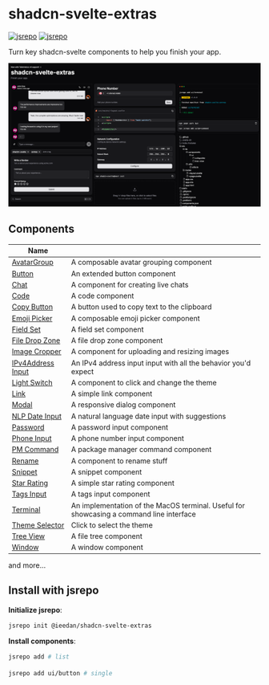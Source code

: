 # shadcn-svelte-extras

[![jsrepo](https://jsrepo.com/badges/@ieedan/shadcn-svelte-extras)](https://jsrepo.com/@ieedan/shadcn-svelte-extras)
[![jsrepo](https://jsrepo.com/badges/@ieedan/shadcn-svelte-extras/dm)](https://jsrepo.com/@ieedan/shadcn-svelte-extras)

Turn key shadcn-svelte components to help you finish your app.

![image](https://github.com/ieedan/shadcn-svelte-extras/blob/main/static/og.png?raw=true)

## Components

| Name                                                                               |                                                                                         |
| ---------------------------------------------------------------------------------- | --------------------------------------------------------------------------------------- |
| [AvatarGroup](https://shadcn-svelte-extras.com/components/avatar-group)            | A composable avatar grouping component                                                  |
| [Button](https://shadcn-svelte-extras.com/components/button)                       | An extended button component                                                            |
| [Chat](https://shadcn-svelte-extras.com/components/chat)                           | A component for creating live chats                                                     |
| [Code](https://shadcn-svelte-extras.com/components/code)                           | A code component                                                                        |
| [Copy Button](https://shadcn-svelte-extras.com/components/copy-button)             | A button used to copy text to the clipboard                                             |
| [Emoji Picker](https://shadcn-svelte-extras.com/components/emoji-picker)           | A composable emoji picker component                                                     |
| [Field Set](https://shadcn-svelte-extras.com/components/field-set)                 | A field set component                                                                   |
| [File Drop Zone](https://shadcn-svelte-extras.com/components/file-drop-zone)       | A file drop zone component                                                              |
| [Image Cropper](https://shadcn-svelte-extras.com/components/image-cropper)         | A component for uploading and resizing images                                           |
| [IPv4Address Input](https://shadcn-svelte-extras.com/components/ipv4address-input) | An IPv4 address input input with all the behavior you'd expect                          |
| [Light Switch](https://shadcn-svelte-extras.com/components/light-switch)           | A component to click and change the theme                                               |
| [Link](https://shadcn-svelte-extras.com/components/link)                           | A simple link component                                                                 |
| [Modal](https://shadcn-svelte-extras.com/components/modal)                         | A responsive dialog component                                                           |
| [NLP Date Input](https://shadcn-svelte-extras.com/components/nlp-date-input)       | A natural language date input with suggestions                                          |
| [Password](https://shadcn-svelte-extras.com/components/password)                   | A password input component                                                              |
| [Phone Input](https://shadcn-svelte-extras.com/components/phone-input)             | A phone number input component                                                          |
| [PM Command](https://shadcn-svelte-extras.com/components/pm-command)               | A package manager command component                                                     |
| [Rename](https://shadcn-svelte-extras.com/components/rename)                       | A component to rename stuff                                                             |
| [Snippet](https://shadcn-svelte-extras.com/components/snippet)                     | A snippet component                                                                     |
| [Star Rating](https://shadcn-svelte-extras.com/components/star-rating)             | A simple star rating component                                                          |
| [Tags Input](https://shadcn-svelte-extras.com/components/tags-input)               | A tags input component                                                                  |
| [Terminal](https://shadcn-svelte-extras.com/components/terminal)                   | An implementation of the MacOS terminal. Useful for showcasing a command line interface |
| [Theme Selector](https://shadcn-svelte-extras.com/components/theme-selector)       | Click to select the theme                                                               |
| [Tree View](https://shadcn-svelte-extras.com/components/tree-view)                 | A file tree component                                                                   |
| [Window](https://shadcn-svelte-extras.com/components/window)                       | A window component                                                                      |

and more...

## Install with jsrepo

**Initialize jsrepo**:

```bash
jsrepo init @ieedan/shadcn-svelte-extras
```

**Install components**:

```bash
jsrepo add # list

jsrepo add ui/button # single
```
